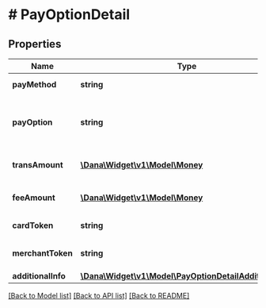 # # PayOptionDetail

## Properties

Name | Type | Description | Notes
------------ | ------------- | ------------- | -------------
**payMethod** | **string** | Payment Method, e.g. CREDIT_CARD |
**payOption** | **string** | Payment option which shows the provider of this payment e.g. CREDIT_CARD_VISA |
**transAmount** | [**\Dana\Widget\v1\Model\Money**](Money.md) | Trans amount. Contains value and currency | [optional]
**feeAmount** | [**\Dana\Widget\v1\Model\Money**](Money.md) | Fee amount. Contains value and currency | [optional]
**cardToken** | **string** | Card token used for this payment | [optional]
**merchantToken** | **string** | Merchant token used for this payment | [optional]
**additionalInfo** | [**\Dana\Widget\v1\Model\PayOptionDetailAdditionalInfo**](PayOptionDetailAdditionalInfo.md) |  | [optional]

[[Back to Model list]](../../README.md#models) [[Back to API list]](../../README.md#endpoints) [[Back to README]](../../README.md)
